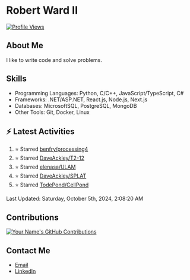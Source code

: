 
# Robert Ward II

[![Profile Views](https://komarev.com/ghpvc/?username=Robert-W-Ward)](https://github.com/Robert-W-Ward)

## About Me
I like to write code and solve problems.

## Skills
- Programming Languages: Python, C/C++, JavaScript/TypeScript, C#
- Frameworks: .NET/ASP.NET, React.js, Node.js, Next.js
- Databases: MicrosoftSQL, PostgreSQL, MongoDB
- Other Tools: Git, Docker, Linux

## :zap: Latest Activities
<!--RECENT_ACTIVITY:start-->
1. ⭐ Starred [benfry/processing4](https://github.com/benfry/processing4)
2. ⭐ Starred [DaveAckley/T2-12](https://github.com/DaveAckley/T2-12)
3. ⭐ Starred [elenasa/ULAM](https://github.com/elenasa/ULAM)
4. ⭐ Starred [DaveAckley/SPLAT](https://github.com/DaveAckley/SPLAT)
5. ⭐ Starred [TodePond/CellPond](https://github.com/TodePond/CellPond)
<!--RECENT_ACTIVITY:end-->

<!--RECENT_ACTIVITY:last_update-->
Last Updated: Saturday, October 5th, 2024, 2:08:20 AM
<!--RECENT_ACTIVITY:last_update_end-->

<!--END_SECTIN:activity-->
## Contributions
[![Your Name's GitHub Contributions](https://github-readme-streak-stats.herokuapp.com/?user=Robert-W-Ward&theme=radical)](https://github.com/your-username)

## Contact Me
- [Email](mailto:robertwesleyward2019@gmail.com)
- [LinkedIn](https://linkedin.com/in/https://www.linkedin.com/in/robert-ward-ii/)
